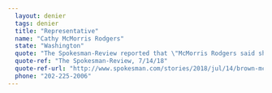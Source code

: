 ```yaml
---
  layout: denier
  tags: denier
  title: "Representative"
  name: "Cathy McMorris Rodgers"
  state: "Washington"
  quote: "The Spokesman-Review reported that \"McMorris Rodgers said she believes human activity is 'partially' responsible for global warming.\""
  quote-ref: "The Spokesman-Review, 7/14/18"
  quote-ref-url: "http://www.spokesman.com/stories/2018/jul/14/brown-mcmorris-rogers-talk-dams-climate-change-and/"
  phone: "202-225-2006"
---
```

